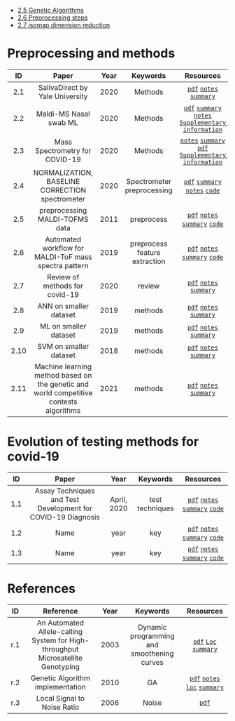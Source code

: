 + [2.5 Genetic Algorithms](summaries/2.5.md)
+ [2.6 Preprocessing steps](summaries/2.6) 
+ [2.7 isomap dimension reduction](summaries/2.7.md)


# Preprocessing and methods
| ID | Paper | Year | Keywords | Resources |
|:-: | :---: | :--: | :------: | :-------: |
| <a name="2.1"></a>2.1 | SalivaDirect by Yale University | 2020 | Methods | [`pdf`](https://medrxiv.org/content/10.1101/2020.08.03.20167791v1.full.pdf) [`notes`]() [`summary`](summaries/2.1.md) |
|<a name="2.2"></a>2.2 | Maldi-MS Nasal swab ML | 2020 | Methods| [`pdf`](https://www.icloud.com/iclouddrive/0pSWc1No0V2k2t2MoKlE08KyQ#2) [`summary`](summaries/2.2.md) [`notes`](https://www.icloud.com/iclouddrive/0lOnpLGkZn5TVB2H8jN_T_LXQ#2e) [`Supplementary information`](https://www.nature.com/articles/s41587-020-0644-7#Sec14) |
|<a name="2.3"></a>2.3 | Mass Spectrometry for COVID-19 | 2020 | Methods| [`notes`](https://www.icloud.com/iclouddrive/03C15on8FCLkGH5Tw-u3SjtMQ#2.3) [`summary`](summaries/2.3.md) [`pdf`](https://www.icloud.com/iclouddrive/0OSWHvmF_NqB8Lz8mnEakmllw#2.3e) [`Supplementary information`]() |
| <a name="2.4"></a>2.4 | NORMALIZATION, BASELINE CORRECTION spectrometer| 2020 | Spectrometer preprocessing| [`pdf`](https://www.icloud.com/iclouddrive/0063KBOHEZ33zEBCoc7_RUaQA#2.4) [`summary`](summaries/2.4.md) [`notes`](https://www.icloud.com/iclouddrive/0a-oNzCy2c0sUhhxquGAPVWHQ#2.4e) [`code`]() | 
| <a name="2.5"></a>2.5 |preprocessing MALDI-TOFMS data   | 2011 | preprocess | [`pdf`](https://www.icloud.com/iclouddrive/0xqURnChHUqCws-ExATcsG-Zg#2.5) [`notes`](https://www.icloud.com/iclouddrive/0DpDlrLpUKMECgcnT0v-qWrRA#2.5e) [`summary`](summaries/2.5.md) [`code`]() |
| <a name="2.6"></a>2.6 | Automated workflow for MALDI-ToF mass spectra pattern | 2019 | preprocess feature extraction| [`pdf`](https://www.icloud.com/iclouddrive/0GzVu8M-iVIjll29n8nPe4CPA#2.6) [`notes`](https://www.icloud.com/iclouddrive/0StQQ5qPC5W6S3UrTvQEF4y5w#2.6e) [`summary`](summaries/2.6.md) [`code`]()
| <a name="2.7"></a>2.7 | Review of methods for covid-19 | 2020 | review| [`pdf`](https://www.icloud.com/iclouddrive/0A30BuLziA3n8iXmibU91tYcQ#2.7) [`notes`](https://www.icloud.com/iclouddrive/0YfX8k5_x1M_1nnbJzEkvit3A#2.7e) [`summary`](summaries/2.7.md)| 
| <a name="2.8"></a>2.8 |ANN on smaller dataset | 2019 | methods | [`pdf`](https://www.icloud.com/iclouddrive/0Iz5MSVqX68dl2ZjiIIYR5joA#2.8) [`notes`](https://www.icloud.com/iclouddrive/0D4nbsh0Mn_F7MconNN_4A-GA#2.8e) [`summary`](summaries/2.8.md)| 
| <a name="2.9"></a>2.9 |ML on smaller dataset | 2019 | methods | [`pdf`](https://www.icloud.com/iclouddrive/0Zsrn6LDLuYofvIyBqU-MxUIA#2.9) [`notes`](https://www.icloud.com/iclouddrive/0fD6naf6ra05OH5peHhlxqNJw#2.9e) [`summary`](summaries/2.9.md)| 
| <a name="2.10"></a>2.10 |SVM on smaller dataset | 2018 | methods | [`pdf`](https://www.icloud.com/iclouddrive/0eLoh1b0APgp0DLHUvwUCPK2Q#2.10) [`notes`](https://www.icloud.com/iclouddrive/07NDVCNMcFl1mxmXuzf6ZXV7Q#2.10e) [`summary`](summaries/2.10.md)|
| <a name="2.11"></a>2.11  |Machine learning method based on the genetic and world competitive contests algorithms | 2021 | methods | [`pdf`](https://www.icloud.com/iclouddrive/0NuKS4yMDJbbGnEuRH3sKVCCQ#2.11) [`notes`](https://www.icloud.com/iclouddrive/0NuKS4yMDJbbGnEuRH3sKVCCQ#2.11) [`summary`](summaries/2.11.md)|









# Evolution of testing methods for covid-19

| ID | Paper | Year | Keywords | Resources |
|:-: | :---: | :--: | :------: | :-------: |
| <a name="1.1"></a>1.1 | Assay Techniques and Test Development for COVID-19 Diagnosis | April, 2020 | test techniques| [`pdf`](https://www.icloud.com/iclouddrive/0IVOhj69G7Rm4wPOSnBHA7Uig#2.1) [`notes`](https://www.icloud.com/iclouddrive/0X0RJkRkrRvhLrJcAKhQ6J0FA#2.1e) [`summary`](https://github.com/ReDevVerse/world_problems/summaries/2.1.md) [`code`]() | 
| <a name="1.2"></a>1.2 | Name | year | key| [`pdf`]() [`notes`]() [`summary`]() [`code`]() | 
| <a name="1.3"></a>1.3 | Name | year | key| [`pdf`]() [`notes`]() [`summary`]() [`code`]() | 


# References

| ID | Reference | Year | Keywords | Resources |
|:-: | :---: | :---: | :-------: | :------:|
| <a name="r.1"></a>r.1 | An Automated Allele-calling System for High-throughput Microsatellite Genotyping | 2003 |  Dynamic programming and smoothening curves | [`pdf`](https://www.icloud.com/iclouddrive/0Y93wvriraRvKCmfQ_C_08nFA#r1) [`Loc`](summaries/2.4.md) [`summary`](summaries/2.4.md)|
| <a name="r.2"></a>r.2 | Genetic Algorithm implementation | 2010 | GA | [`pdf`](https://www.icloud.com/iclouddrive/0Xo6s29hj0jeEf4aU93ksmfiw#r2) [`notes`](https://www.icloud.com/iclouddrive/0nFOI2yK_NwEiTQWSeI3P0yaQ#r2e) [`loc`](summaries/2.5.md) [`summary`](summaries/r.2.md)| 
| <a name="r.3"></a>r.3 | Local Signal to Noise Ratio| 2006 | Noise| [`pdf`](https://www.icloud.com/iclouddrive/0Xo6s29hj0jeEf4aU93ksmfiw#r2)|[`loc`](summaries/2.6.md) [`summary`](summaries/r.3.md)| 


<!-- | <a name="1"></a>1 | Name | year | key| [`pdf`]() [`notes`]() [`summary`]() [`code`]() | --> 
<!-- link - https://github.com/ReDevVerse/world_problems -->